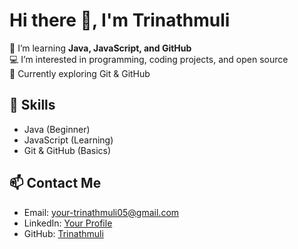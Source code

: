 # Hi there 👋, I'm Trinathmuli
🚀 I’m learning **Java, JavaScript, and GitHub**  
💻 I’m interested in programming, coding projects, and open source  
🌱 Currently exploring Git & GitHub  

## 🔧 Skills
- Java (Beginner)
- JavaScript (Learning)
- Git & GitHub (Basics)

## 📫 Contact Me
- Email: your-trinathmuli05@gmail.com
- LinkedIn: [Your Profile](https://linkedin.com/in/trinath-muli)
- GitHub: [Trinathmuli](https://github.com/Trinathmuli)
